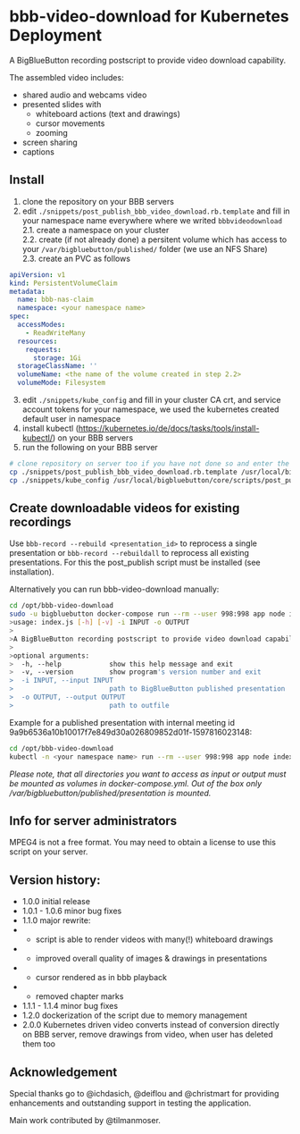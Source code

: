 # bbb-video-download for Kubernetes Deployment
A BigBlueButton recording postscript to provide video download capability.

The assembled video includes:
* shared audio and webcams video
* presented slides with
    * whiteboard actions (text and drawings)
    * cursor movements
    * zooming
* screen sharing
* captions


## Install
1. clone the repository on your BBB servers
2. edit `./snippets/post_publish_bbb_video_download.rb.template` and fill in your namespace name everywhere where we writed `bbbvideodownload`  
2.1. create a namespace on your cluster  
2.2. create (if not already done) a persitent volume which has access to your `/var/bigbluebutton/published/` folder (we use an NFS Share)  
2.3. create an PVC as follows  
```yaml
apiVersion: v1
kind: PersistentVolumeClaim
metadata:
  name: bbb-nas-claim
  namespace: <your namespace name>
spec:
  accessModes:
    - ReadWriteMany
  resources:
    requests:
      storage: 1Gi
  storageClassName: ''
  volumeName: <the name of the volume created in step 2.2>
  volumeMode: Filesystem
```
3. edit `./snippets/kube_config` and fill in your cluster CA crt, and service account tokens for your namespace, we used the kubernetes created default user in namespace
4. install kubectl (https://kubernetes.io/de/docs/tasks/tools/install-kubectl/) on your BBB servers
5. run the following on your BBB server
```bash
# clone repository on server too if you have not done so and enter the repo directory
cp ./snippets/post_publish_bbb_video_download.rb.template /usr/local/bigbluebutton/core/scripts/post_publish/a0_post_publish_bbb_video_download.rb
cp ./snippets/kube_config /usr/local/bigbluebutton/core/scripts/post_publish/
```





## Create downloadable videos for existing recordings
Use `bbb-record --rebuild <presentation_id>` to reprocess a single presentation or `bbb-record --rebuildall` to reprocess all existing presentations. For this the post_publish script must be installed (see installation).

Alternatively you can run bbb-video-download manually:
```bash
cd /opt/bbb-video-download
sudo -u bigbluebutton docker-compose run --rm --user 998:998 app node index.js -h
>usage: index.js [-h] [-v] -i INPUT -o OUTPUT
>
>A BigBlueButton recording postscript to provide video download capability.
>
>optional arguments:
>  -h, --help            show this help message and exit
>  -v, --version         show program's version number and exit
>  -i INPUT, --input INPUT
>                        path to BigBlueButton published presentation
>  -o OUTPUT, --output OUTPUT
>                        path to outfile
```

Example for a published presentation with internal meeting id 9a9b6536a10b10017f7e849d30a026809852d01f-1597816023148:
```bash
cd /opt/bbb-video-download
kubectl -n <your namespace name> run --rm --user 998:998 app node index.js -i /var/bigbluebutton/published/presentation/9a9b6536a10b10017f7e849d30a026809852d01f-1597816023148 -o /var/bigbluebutton/published/presentation/9a9b6536a10b10017f7e849d30a026809852d01f-1597816023148/9a9b6536a10b10017f7e849d30a026809852d01f-1597816023148.mp4
```

*Please note, that all directories you want to access as input or output must be mounted as volumes in docker-compose.yml. Out of the box only /var/bigbluebutton/published/presentation is mounted.*


## Info for server administrators
MPEG4 is not a free format. You may need to obtain a license to use this script on your server.

## Version history:
- 1.0.0 initial release
- 1.0.1 - 1.0.6 minor bug fixes
- 1.1.0 major rewrite:
- - script is able to render videos with many(!) whiteboard drawings
- - improved overall quality of images & drawings in presentations
- - cursor rendered as in bbb playback
- - removed chapter marks
- 1.1.1 - 1.1.4 minor bug fixes
- 1.2.0 dockerization of the script due to memory management
- 2.0.0 Kubernetes driven video converts instead of conversion directly on BBB server, remove drawings from video, when user has deleted them too

## Acknowledgement
Special thanks go to @ichdasich, @deiflou and @christmart for providing enhancements and outstanding support in testing the application.

Main work contributed by @tilmanmoser.
